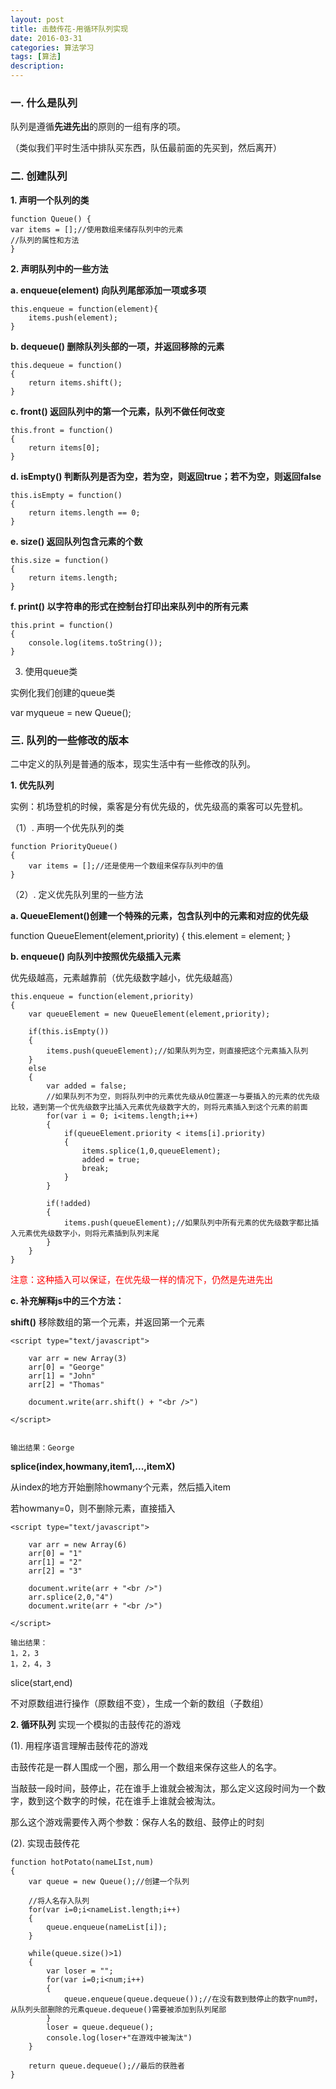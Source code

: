 ```yaml
---
layout: post
title: 击鼓传花-用循环队列实现
date: 2016-03-31
categories: 算法学习
tags: [算法]
description: 
---
```


### 一.  什么是队列

   队列是遵循**先进先出**的原则的一组有序的项。

（类似我们平时生活中排队买东西，队伍最前面的先买到，然后离开）

### 二. 创建队列

**1. 声明一个队列的类**

    function Queue() {
	var items = [];//使用数组来储存队列中的元素
    //队列的属性和方法
    }

**2. 声明队列中的一些方法**

**a. enqueue(element) 向队列尾部添加一项或多项**
    
    this.enqueue = function(element){
    	items.push(element);
    }

**b. dequeue() 删除队列头部的一项，并返回移除的元素**
		
	this.dequeue = function()
	{
		return items.shift();
	}

**c. front() 返回队列中的第一个元素，队列不做任何改变**
     
    this.front = function()
    {
    	return items[0];
    }

**d. isEmpty() 判断队列是否为空，若为空，则返回true；若不为空，则返回false**
  
    this.isEmpty = function()
    {
    	return items.length == 0;
    }

**e. size() 返回队列包含元素的个数**

    this.size = function()
    {
    	return items.length;
    }

**f. print() 以字符串的形式在控制台打印出来队列中的所有元素**

    this.print = function()
    {
    	console.log(items.toString());
    }

3. 使用queue类

实例化我们创建的queue类

var myqueue = new Queue();

### 三. 队列的一些修改的版本

二中定义的队列是普通的版本，现实生活中有一些修改的队列。

**1. 优先队列**

实例：机场登机的时候，乘客是分有优先级的，优先级高的乘客可以先登机。

（1）. 声明一个优先队列的类

    function PriorityQueue()
    {
    	var items = [];//还是使用一个数组来保存队列中的值
    }

（2）. 定义优先队列里的一些方法

**a. QueueElement()创建一个特殊的元素，包含队列中的元素和对应的优先级**

function QueueElement(element,priority)
{
	this.element = element;
}

**b. enqueue() 向队列中按照优先级插入元素**

优先级越高，元素越靠前（优先级数字越小，优先级越高）

    this.enqueue = function(element,priority)
    {
    	var queueElement = new QueueElement(element,priority);
    	
    	if(this.isEmpty())
    	{
    		items.push(queueElement);//如果队列为空，则直接把这个元素插入队列
    	}
    	else
    	{
    		var added = false;
    		//如果队列不为空，则将队列中的元素优先级从0位置逐一与要插入的元素的优先级比较，遇到第一个优先级数字比插入元素优先级数字大的，则将元素插入到这个元素的前面
    		for(var i = 0; i<items.length;i++)
    		{
    			if(queueElement.priority < items[i].priority)
    			{
    				items.splice(1,0,queueElement);
    				added = true;
    				break;
    			}
    		}
    		
    		if(!added)
    		{
    			items.push(queueElement);//如果队列中所有元素的优先级数字都比插入元素优先级数字小，则将元素插到队列末尾
    		}
    	}
    }

<font color="red">注意：这种插入可以保证，在优先级一样的情况下，仍然是先进先出</font>

**c. 补充解释js中的三个方法：**

**shift()**   移除数组的第一个元素，并返回第一个元素

	<script type="text/javascript">
	
		var arr = new Array(3)
		arr[0] = "George"
		arr[1] = "John"
		arr[2] = "Thomas"
		
		document.write(arr.shift() + "<br />")
	
	</script>


    输出结果：George

**splice(index,howmany,item1,...,itemX)**

从index的地方开始删除howmany个元素，然后插入item

若howmany=0，则不删除元素，直接插入

    <script type="text/javascript">
    
    	var arr = new Array(6)
    	arr[0] = "1"
    	arr[1] = "2"
    	arr[2] = "3"
    	   	
    	document.write(arr + "<br />")
    	arr.splice(2,0,"4")
    	document.write(arr + "<br />")
    
    </script>
    
    输出结果：
    1，2，3
    1，2，4，3

slice(start,end)

不对原数组进行操作（原数组不变），生成一个新的数组（子数组）

**2. 循环队列** 实现一个模拟的击鼓传花的游戏

(1). 用程序语言理解击鼓传花的游戏

击鼓传花是一群人围成一个圈，那么用一个数组来保存这些人的名字。

当敲鼓一段时间，鼓停止，花在谁手上谁就会被淘汰，那么定义这段时间为一个数字，数到这个数字的时候，花在谁手上谁就会被淘汰。

那么这个游戏需要传入两个参数：保存人名的数组、鼓停止的时刻

(2). 实现击鼓传花

    function hotPotato(nameLIst,num)
    {
    	var queue = new Queue();//创建一个队列
    	
    	//将人名存入队列
    	for(var i=0;i<nameList.length;i++)
    	{
    		queue.enqueue(nameList[i]);
    	}
    	
    	while(queue.size()>1)
    	{
    		var loser = "";
    		for(var i=0;i<num;i++)
    		{
    			queue.enqueue(queue.dequeue());//在没有数到鼓停止的数字num时，从队列头部删除的元素queue.dequeue()需要被添加到队列尾部
    		}
    		loser = queue.dequeue();
    		console.log(loser+"在游戏中被淘汰")
    	}
    	
    	return queue.dequeue();//最后的获胜者
    }

 













